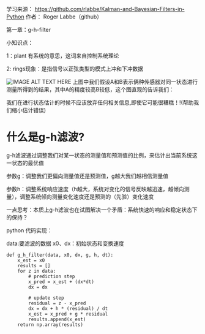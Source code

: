 学习来源：
https://github.com/rlabbe/Kalman-and-Bayesian-Filters-in-Python
作者：
Roger Labbe（github）


第一章：g-h-filter

小知识点：

1：plant 有系统的意思，这词来自控制系统理论

2: rings现象：是指信号以正弦类型的模式上冲和下冲数据

![IMAGE ALT TEXT HERE](https://github.com/xdwgood/Navigation-and-control/blob/xdwgood-patch-1/111.png)
上图中我们假设A和B表示俩种传感器对同一状态进行测量所得到的结果，其中A的精度较高B较低，这个图直观的告诉我们：

我们在进行状态估计的时候不应该放弃任何相关信息,即使它可能很糟糕！!(帮助我们缩小估计错误)

# 什么是g-h滤波?

g-h滤波通过调整我们对某一状态的测量值和预测值的比例，来估计出当前系统这一状态的最优值

参数g：调整我们更偏向测量值还是预测值，g越大我们越相信测量值

参数h：调整系统响应速度（h越大，系统对变化的信号反映越迅速，越倾向测量），调整系统倾向测量变化速度还是预测的（先验）变化速度

一点思考：本质上g-h滤波也在试图解决一个矛盾：系统快速的响应和稳定状态下的保持？

python 代码实现：

data:要滤波的数据
x0、dx：初始状态和变换速度

```
def g_h_filter(data, x0, dx, g, h, dt):
    x_est = x0
    results = []
    for z in data:
        # prediction step
        x_pred = x_est + (dx*dt)
        dx = dx

        # update step
        residual = z - x_pred
        dx = dx + h * (residual) / dt
        x_est = x_pred + g * residual
        results.append(x_est)
    return np.array(results)
```